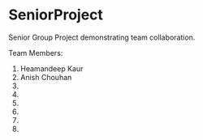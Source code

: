 # SeniorProject
Senior Group Project demonstrating team collaboration. 

Team Members:

1. Heamandeep Kaur
2. Anish Chouhan
3. 
4. 
5. 
6. 
7. 
8. 
